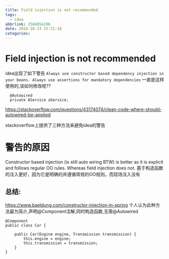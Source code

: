 ```yaml
---
title: Field injection is not recommended
tags:
  - idea
abbrlink: 2584054196
date: 2018-10-23 15:21:18
categories:
---
```

# Field injection is not recommended
idea出现了如下警告
`Always use constructor based dependency injection in your beans. Always use assertions for mandatory dependencies`
一直是这样使用的,该如何修改呢??
```
  @Autowired
  private AService aService;
```
https://stackoverflow.com/questions/43174074/clean-code-where-should-autowired-be-applied

stackoverflow上提供了三种方法来避免idea的警告

# 警告的原因
Constructor based injection (is still auto wiring BTW) is better as it is explicit and follows regular OO rules. Whereas field injection does not. 
基于构造函数的注入更好，因为它是明确的并遵循常规的OO规则。而现场注入没有

## 总结:

https://www.baeldung.com/constructor-injection-in-spring
个人认为此种方法最为简介,声明@Component注解,同时构造函数,无需@Autowired

```
@Component
public class Car {
 
    public Car(Engine engine, Transmission transmission) {
        this.engine = engine;
        this.transmission = transmission;
    }
}
```

